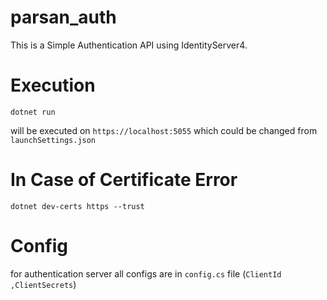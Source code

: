 # parsan_auth

This is a Simple Authentication API using IdentityServer4.

# Execution 

` dotnet run `

will be executed on `https://localhost:5055` which could be changed from `launchSettings.json`

# In Case of Certificate Error 

` dotnet dev-certs https --trust `

# Config

for authentication server all configs are in `config.cs` file (`ClientId ,ClientSecrets`)
